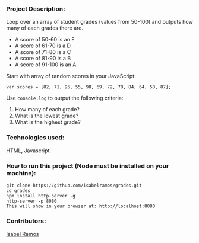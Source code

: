 ### Project Description:

Loop over an array of student grades (values from 50-100) and outputs how many of each grades there are.

* A score of 50-60 is an F
* A score of 61-70 is a D
* A score of 71-80 is a C
* A score of 81-90 is a B
* A score of 91-100 is an A

Start with array of random scores in your JavaScript:

`var scores = [82, 71, 95, 55, 98, 69, 72, 78, 84, 64, 58, 87];`

Use `console.log` to output the following criteria:
1. How many of each grade?
2. What is the lowest grade?
3. What is the highest grade?

### Technologies used:

HTML, Javascript.

### How to run this project (Node must be installed on your machine):

```
git clone https://github.com/isabelramos/grades.git
cd grades
npm install http-server -g
http-server -p 8080
This will show in your browser at: http://localhost:8080
```

### Contributors:
[Isabel Ramos](https://github.com/isabelramos)